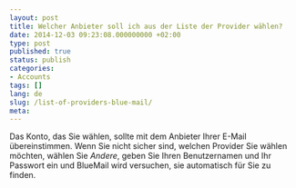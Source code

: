 ```yaml
---
layout: post
title: Welcher Anbieter soll ich aus der Liste der Provider wählen?
date: 2014-12-03 09:23:08.000000000 +02:00
type: post
published: true
status: publish
categories:
- Accounts
tags: []
lang: de
slug: /list-of-providers-blue-mail/
meta:
---
```


Das Konto, das Sie wählen, sollte mit dem Anbieter Ihrer E-Mail übereinstimmen. Wenn Sie nicht sicher sind, welchen Provider Sie wählen möchten, wählen Sie *Andere*, geben Sie Ihren Benutzernamen und Ihr Passwort ein und BlueMail wird versuchen, sie automatisch für Sie zu finden.
